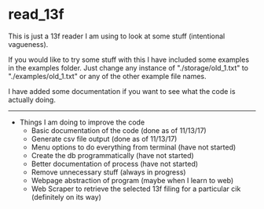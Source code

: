 # read_13f

This is just a 13f reader I am using to look at some stuff (intentional vagueness).


If you would like to try some stuff with this I have included some examples in the examples folder.
Just change any instance of "./storage/old_1.txt" to "./examples/old_1.txt" or any of the other example file names.

I have added some documentation if you want to see what the code is actually doing.

*****

- Things I am doing to improve the code
  - Basic documentation of the code (done as of 11/13/17)
  - Generate csv file output (done as of 11/13/17)
  - Menu options to do everything from terminal (have not started)
  - Create the db programmatically (have not started)
  - Better documentation of process (have not started)
  - Remove unnecessary stuff (always in progress)
  - Webpage abstraction of program (maybe when I learn to web)
  - Web Scraper to retrieve the selected 13f filing for a particular cik (definitely on its way)
